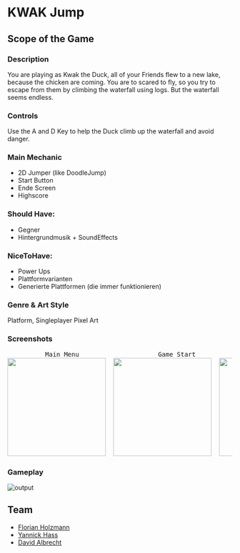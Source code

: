 # KWAK Jump

## Scope of the Game

### Description
 You are playing as Kwak the Duck, all of your Friends flew to a new lake, because the chicken are coming. You are to scared to fly, 
 so you try to escape from them by climbing the waterfall using logs. But the waterfall seems endless.


### Controls
 Use the A and D Key to help the Duck climb up the waterfall
 and avoid danger.

### Main Mechanic
* 2D Jumper (like DoodleJump)
* Start Button
* Ende Screen
* Highscore

### Should Have:
* Gegner
* Hintergrundmusik + SoundEffects

### NiceToHave: 
* Power Ups
* Plattformvarianten
* Generierte Plattformen (die immer funktionieren)

### Genre & Art Style
Platform, Singleplayer
Pixel Art

### Screenshots
<pre>          Main Menu                     Game Start                    Character(Kwak)                    Gameplay
<img src="https://user-images.githubusercontent.com/56965143/145547787-f81211cb-1f83-4b14-bebe-82bf574d51a8.PNG" width="220" height="220">  <img src="https://user-images.githubusercontent.com/56965143/145547791-200b6387-3dd2-4845-8499-132b011e8cef.PNG" width="220" height="220">  <img src="https://user-images.githubusercontent.com/56965143/145547780-10def926-e2ff-4141-94e1-b7461a569e9e.PNG" width="220" height="220">  <img src="https://user-images.githubusercontent.com/56965143/145547796-bec011b6-8494-4ada-8c9b-32ccf5d72d12.PNG" width="220" height="220"></pre>

### Gameplay
![output](https://user-images.githubusercontent.com/43883108/145641607-c6ea40c8-58e4-4be0-9c4e-71c517ee48df.gif)

## Team
* [Florian Holzmann](https://github.com/fwoodmann)
* [Yannick Hass](https://github.com/HassYannick)
* [David Albrecht](https://github.com/da-albrecht)
